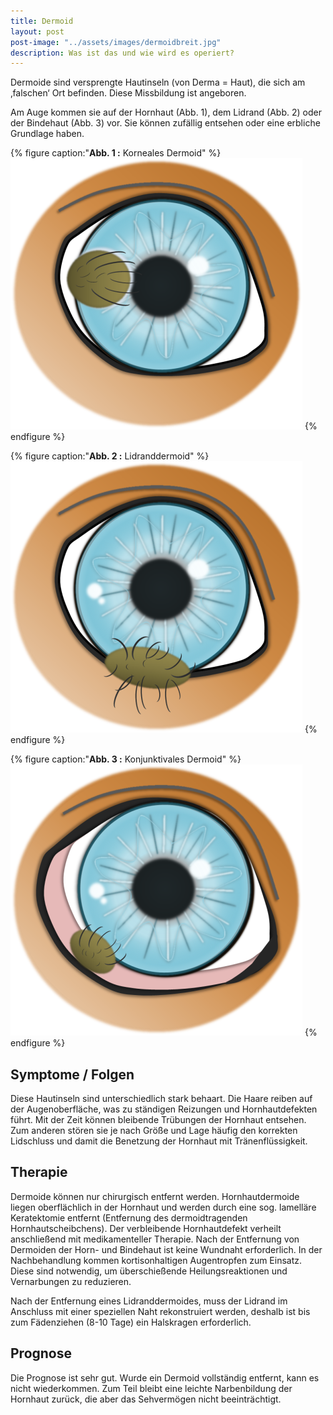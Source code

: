 ```yaml
---
title: Dermoid
layout: post
post-image: "../assets/images/dermoidbreit.jpg"
description: Was ist das und wie wird es operiert?
---
```


Dermoide sind versprengte Hautinseln (von Derma = Haut), die sich am ‚falschen‘ Ort befinden. Diese Missbildung ist angeboren. 

<!--excerpt-->

Am Auge kommen sie auf der Hornhaut (Abb. 1), dem Lidrand (Abb. 2) oder der Bindehaut (Abb. 3) vor. Sie können zufällig entsehen oder eine erbliche Grundlage haben.


{% figure caption:"**Abb. 1 :** Korneales Dermoid" %}
![Dermoid](../assets/images/dermoid1.png)
{% endfigure %}

{% figure caption:"**Abb. 2 :** Lidranddermoid" %}
![Dermoid](../assets/images/dermoid2.png)
{% endfigure %}


{% figure caption:"**Abb. 3 :** Konjunktivales Dermoid" %}
![Dermoid](../assets/images/dermoid3.png)
{% endfigure %}

## Symptome / Folgen

Diese Hautinseln sind unterschiedlich stark behaart. Die Haare reiben auf der Augenoberfläche, was zu ständigen Reizungen und Hornhautdefekten führt. Mit der Zeit können bleibende Trübungen der Hornhaut entsehen. Zum anderen stören sie je nach Größe und Lage häufig den korrekten Lidschluss und damit die Benetzung der Hornhaut mit Tränenflüssigkeit.

## Therapie

Dermoide können nur chirurgisch entfernt werden. Hornhautdermoide liegen oberflächlich in der Hornhaut und werden durch eine sog. lamelläre Keratektomie entfernt (Entfernung des dermoidtragenden Hornhautscheibchens). Der verbleibende Hornhautdefekt verheilt anschließend mit medikamenteller Therapie. Nach der Entfernung von Dermoiden der Horn- und Bindehaut ist keine Wundnaht erforderlich. In der Nachbehandlung kommen kortisonhaltigen Augentropfen zum Einsatz. Diese sind notwendig, um überschießende Heilungsreaktionen und Vernarbungen zu reduzieren.

Nach der Entfernung eines Lidranddermoides, muss der Lidrand im Anschluss mit einer speziellen
Naht rekonstruiert werden, deshalb ist bis zum Fädenziehen (8-10 Tage) ein Halskragen erforderlich.

## Prognose

Die Prognose ist sehr gut. Wurde ein Dermoid vollständig entfernt, kann es nicht wiederkommen. Zum Teil bleibt eine leichte Narbenbildung der Hornhaut zurück, die aber das Sehvermögen nicht beeinträchtigt.
